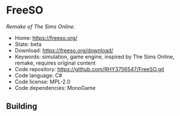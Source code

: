 # FreeSO

_Remake of The Sims Online._

- Home: https://freeso.org/
- State: beta
- Download: https://freeso.org/download/
- Keywords: simulation, game engine, inspired by The Sims Online, remake, requires original content
- Code repository: https://github.com/RHY3756547/FreeSO.git
- Code language: C#
- Code license: MPL-2.0
- Code dependencies: MonoGame

## Building
